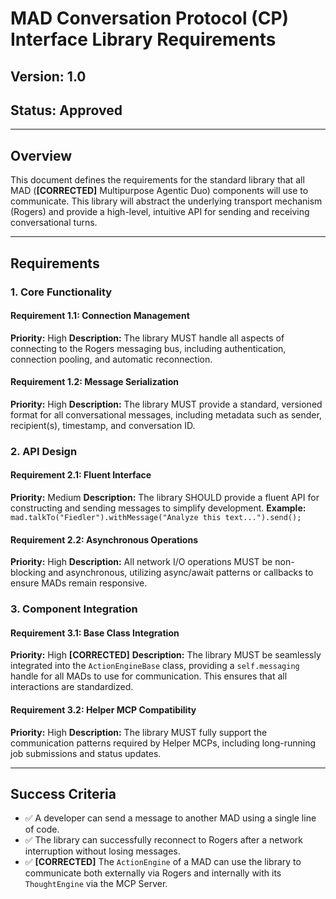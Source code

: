 # MAD Conversation Protocol (CP) Interface Library Requirements

## Version: 1.0
## Status: Approved

---

## Overview
This document defines the requirements for the standard library that all MAD (**[CORRECTED]** Multipurpose Agentic Duo) components will use to communicate. This library will abstract the underlying transport mechanism (Rogers) and provide a high-level, intuitive API for sending and receiving conversational turns.

---

## Requirements

### 1. Core Functionality
#### Requirement 1.1: Connection Management
**Priority:** High
**Description:** The library MUST handle all aspects of connecting to the Rogers messaging bus, including authentication, connection pooling, and automatic reconnection.

#### Requirement 1.2: Message Serialization
**Priority:** High
**Description:** The library MUST provide a standard, versioned format for all conversational messages, including metadata such as sender, recipient(s), timestamp, and conversation ID.

### 2. API Design
#### Requirement 2.1: Fluent Interface
**Priority:** Medium
**Description:** The library SHOULD provide a fluent API for constructing and sending messages to simplify development.
**Example:** `mad.talkTo("Fiedler").withMessage("Analyze this text...").send();`

#### Requirement 2.2: Asynchronous Operations
**Priority:** High
**Description:** All network I/O operations MUST be non-blocking and asynchronous, utilizing async/await patterns or callbacks to ensure MADs remain responsive.

### 3. Component Integration
#### Requirement 3.1: Base Class Integration
**Priority:** High
**[CORRECTED]** **Description:** The library MUST be seamlessly integrated into the `ActionEngineBase` class, providing a `self.messaging` handle for all MADs to use for communication. This ensures that all interactions are standardized.

#### Requirement 3.2: Helper MCP Compatibility
**Priority:** High
**Description:** The library MUST fully support the communication patterns required by Helper MCPs, including long-running job submissions and status updates.

---

## Success Criteria
- ✅ A developer can send a message to another MAD using a single line of code.
- ✅ The library can successfully reconnect to Rogers after a network interruption without losing messages.
- ✅ **[CORRECTED]** The `ActionEngine` of a MAD can use the library to communicate both externally via Rogers and internally with its `ThoughtEngine` via the MCP Server.
```
